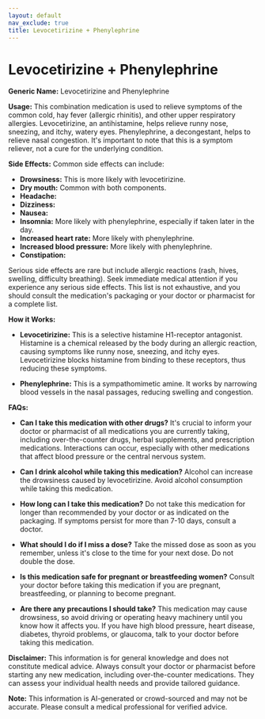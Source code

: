 ```yaml
---
layout: default
nav_exclude: true
title: Levocetirizine + Phenylephrine
---
```


# Levocetirizine + Phenylephrine

**Generic Name:** Levocetirizine and Phenylephrine

**Usage:** This combination medication is used to relieve symptoms of the common cold, hay fever (allergic rhinitis), and other upper respiratory allergies.  Levocetirizine, an antihistamine, helps relieve runny nose, sneezing, and itchy, watery eyes. Phenylephrine, a decongestant, helps to relieve nasal congestion.  It's important to note that this is a symptom reliever, not a cure for the underlying condition.

**Side Effects:**  Common side effects can include:

* **Drowsiness:** This is more likely with levocetirizine.
* **Dry mouth:** Common with both components.
* **Headache:**
* **Dizziness:**
* **Nausea:**
* **Insomnia:**  More likely with phenylephrine, especially if taken later in the day.
* **Increased heart rate:** More likely with phenylephrine.
* **Increased blood pressure:** More likely with phenylephrine.
* **Constipation:**

Serious side effects are rare but include allergic reactions (rash, hives, swelling, difficulty breathing).  Seek immediate medical attention if you experience any serious side effects.  This list is not exhaustive, and you should consult the medication's packaging or your doctor or pharmacist for a complete list.

**How it Works:**

* **Levocetirizine:** This is a selective histamine H1-receptor antagonist. Histamine is a chemical released by the body during an allergic reaction, causing symptoms like runny nose, sneezing, and itchy eyes. Levocetirizine blocks histamine from binding to these receptors, thus reducing these symptoms.

* **Phenylephrine:** This is a sympathomimetic amine. It works by narrowing blood vessels in the nasal passages, reducing swelling and congestion.

**FAQs:**

* **Can I take this medication with other drugs?**  It's crucial to inform your doctor or pharmacist of all medications you are currently taking, including over-the-counter drugs, herbal supplements, and prescription medications.  Interactions can occur, especially with other medications that affect blood pressure or the central nervous system.

* **Can I drink alcohol while taking this medication?**  Alcohol can increase the drowsiness caused by levocetirizine. Avoid alcohol consumption while taking this medication.

* **How long can I take this medication?**  Do not take this medication for longer than recommended by your doctor or as indicated on the packaging.  If symptoms persist for more than 7-10 days, consult a doctor.

* **What should I do if I miss a dose?**  Take the missed dose as soon as you remember, unless it's close to the time for your next dose.  Do not double the dose.

* **Is this medication safe for pregnant or breastfeeding women?**  Consult your doctor before taking this medication if you are pregnant, breastfeeding, or planning to become pregnant.

* **Are there any precautions I should take?**  This medication may cause drowsiness, so avoid driving or operating heavy machinery until you know how it affects you.  If you have high blood pressure, heart disease, diabetes, thyroid problems, or glaucoma, talk to your doctor before taking this medication.


**Disclaimer:** This information is for general knowledge and does not constitute medical advice.  Always consult your doctor or pharmacist before starting any new medication, including over-the-counter medications.  They can assess your individual health needs and provide tailored guidance.


**Note:** This information is AI-generated or crowd-sourced and may not be accurate. Please consult a medical professional for verified advice.